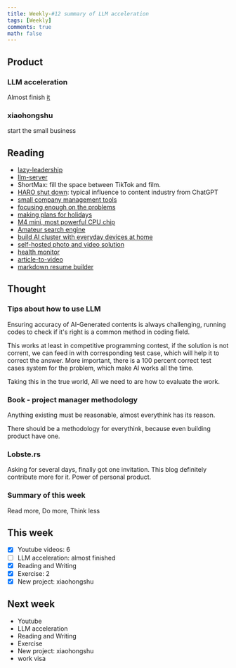```yaml
---
title: Weekly-#12 summary of LLM acceleration
tags: [Weekly]
comments: true
math: false
---
```


## Product

### LLM acceleration

Almost finish [it](https://informal.top/posts/1111-LLM-acceleration-1021-summary/)

### xiaohongshu

start the small business

## Reading

+ [lazy-leadership](https://medium.com/flow/lazy-leadership-8ba19e34f959)
+ [llm-server](https://github.com/vllm-project/vllm?tab=readme-ov-file)
+ ShortMax: fill the space between TikTok and film.
+ [HARO shut down](https://www.stanventures.com/news/help-a-reporter-out-haro-to-shut-down-in-december-2024-1218/#:~:text=It's%20a%20bittersweet%20moment%20for,this%20news%20might%20hit%20hard.): typical influence to content industry from ChatGPT
+ [small company management tools](https://aqtos.com/)
+ [focusing enough on the problems](https://www.indiehackers.com/post/starting-up/i-profiled-80-companies-for-indie-hackers-here-s-what-i-learned-6jnl1dwM8FcuaVZMQGxs)
+ [making plans for holidays](https://news.ycombinator.com/item?id=42118039)
+ [M4 mini, most powerful CPU chip](https://news.ycombinator.com/item?id=42120311)
+ [Amateur search engine](https://www.marginalia.nu/marginalia-search/)
+ [build AI cluster with everyday devices at home](https://github.com/exo-explore/exo)
+ [self-hosted photo and video solution](https://github.com/immich-app/immich)
+ [health monitor](https://www.producthunt.com/posts/lume-4)
+ [article-to-video](https://www.producthunt.com/posts/argil-article-to-video)
+ [markdown resume builder](https://syntaxcv.com/?ref=producthunt)

## Thought
### Tips about how to use LLM

Ensuring accuracy of AI-Generated contents is always challenging, running codes to check if it's right is a common method in coding field. 

This works at least in competitive programming contest, if the solution is not corrent, we can feed in with corresponding test case, which will help it to correct the answer. More important, there is a 100 percent correct test cases system for the problem, which make AI works all the time.

Taking this in the true world, All we need to are how to evaluate the work.

### Book - project manager methodology

Anything existing must be reasonable, almost everythink has its reason. 

There should be a methodology for everythink, because even building product have one.

### Lobste.rs

Asking for several days, finally got one invitation. This blog definitely contribute more for it. Power of personal product.

### Summary of this week

Read more, Do more, Think less

## This week
- [x] Youtube videos: 6
- [ ] LLM acceleration: almost finished
- [x] Reading and Writing
- [x] Exercise: 2
- [x] New project: xiaohongshu

## Next week
+ Youtube
+ LLM acceleration
+ Reading and Writing
+ Exercise
+ New project: xiaohongshu
+ work visa